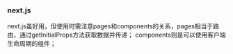 ### next.js
next.js虽好用，但使用时需注意pages和components的关系，pages相当于路由，通过getInitialProps方法获取数据并传递；
components则是可以使用客户端生命周期的组件；